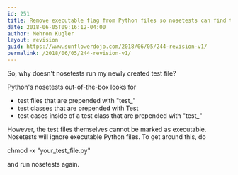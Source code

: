 ```yaml
---
id: 251
title: Remove executable flag from Python files so nosetests can find them
date: 2018-06-05T09:16:12-04:00
author: Mehron Kugler
layout: revision
guid: https://www.sunflowerdojo.com/2018/06/05/244-revision-v1/
permalink: /2018/06/05/244-revision-v1/
---
```

So, why doesn't nosetests run my newly created test file?

Python's nosetests out-of-the-box looks for

  * test files that are prepended with "test_"
  * test classes that are prepended with Test
  * test cases inside of a test class that are prepended with "test_"

However, the test files themselves cannot be marked as executable. Nosetests will ignore executable Python files. To get around this, do

chmod -x "your\_test\_file.py"

and run nosetests again.
